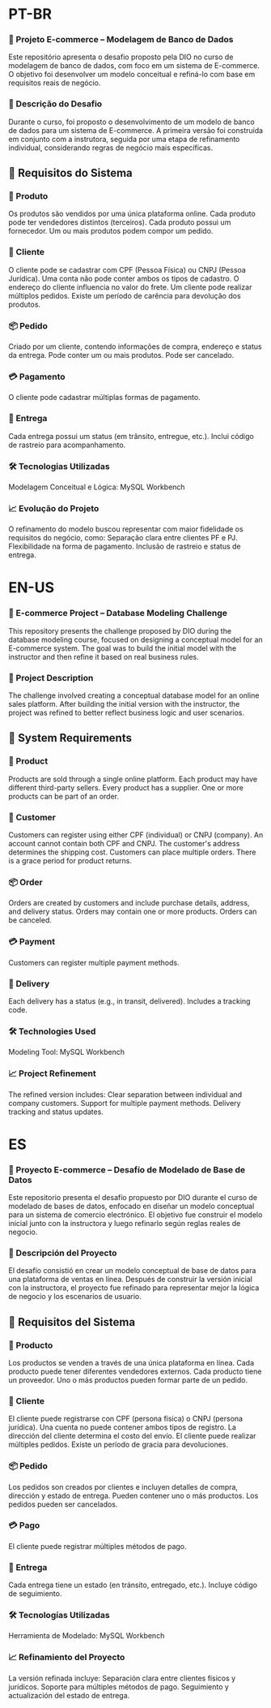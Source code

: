 # PT-BR
### 💼 Projeto E-commerce – Modelagem de Banco de Dados
Este repositório apresenta o desafio proposto pela DIO no curso de modelagem de banco de dados, com foco em um sistema de E-commerce. O objetivo foi desenvolver um modelo conceitual e refiná-lo com base em requisitos reais de negócio.

### 📌 Descrição do Desafio
Durante o curso, foi proposto o desenvolvimento de um modelo de banco de dados para um sistema de E-commerce. A primeira versão foi construída em conjunto com a instrutora, seguida por uma etapa de refinamento individual, considerando regras de negócio mais específicas.

## 🧠 Requisitos do Sistema

### 🛒 Produto
Os produtos são vendidos por uma única plataforma online.
Cada produto pode ter vendedores distintos (terceiros).
Cada produto possui um fornecedor.
Um ou mais produtos podem compor um pedido.

### 👤 Cliente
O cliente pode se cadastrar com CPF (Pessoa Física) ou CNPJ (Pessoa Jurídica).
Uma conta não pode conter ambos os tipos de cadastro.
O endereço do cliente influencia no valor do frete.
Um cliente pode realizar múltiplos pedidos.
Existe um período de carência para devolução dos produtos.

### 📦 Pedido
Criado por um cliente, contendo informações de compra, endereço e status da entrega.
Pode conter um ou mais produtos.
Pode ser cancelado.

### 💳 Pagamento
O cliente pode cadastrar múltiplas formas de pagamento.

### 🚚 Entrega
Cada entrega possui um status (em trânsito, entregue, etc.).
Inclui código de rastreio para acompanhamento.

### 🛠️ Tecnologias Utilizadas
Modelagem Conceitual e Lógica: MySQL Workbench

### 📈 Evolução do Projeto
O refinamento do modelo buscou representar com maior fidelidade os requisitos do negócio, como:
Separação clara entre clientes PF e PJ.
Flexibilidade na forma de pagamento.
Inclusão de rastreio e status de entrega.

# EN-US
### 💼 E-commerce Project – Database Modeling Challenge
This repository presents the challenge proposed by DIO during the database modeling course, focused on designing a conceptual model for an E-commerce system. The goal was to build the initial model with the instructor and then refine it based on real business rules.

### 📌 Project Description
The challenge involved creating a conceptual database model for an online sales platform. After building the initial version with the instructor, the project was refined to better reflect business logic and user scenarios.

## 🧠 System Requirements

### 🛒 Product
Products are sold through a single online platform.
Each product may have different third-party sellers.
Every product has a supplier.
One or more products can be part of an order.

### 👤 Customer
Customers can register using either CPF (individual) or CNPJ (company).
An account cannot contain both CPF and CNPJ.
The customer's address determines the shipping cost.
Customers can place multiple orders.
There is a grace period for product returns.

### 📦 Order
Orders are created by customers and include purchase details, address, and delivery status.
Orders may contain one or more products.
Orders can be canceled.

### 💳 Payment
Customers can register multiple payment methods.

### 🚚 Delivery
Each delivery has a status (e.g., in transit, delivered).
Includes a tracking code.
### 🛠️ Technologies Used
Modeling Tool: MySQL Workbench

### 📈 Project Refinement
The refined version includes:
Clear separation between individual and company customers.
Support for multiple payment methods.
Delivery tracking and status updates.

# ES 
### 💼 Proyecto E-commerce – Desafío de Modelado de Base de Datos
Este repositorio presenta el desafío propuesto por DIO durante el curso de modelado de bases de datos, enfocado en diseñar un modelo conceptual para un sistema de comercio electrónico. El objetivo fue construir el modelo inicial junto con la instructora y luego refinarlo según reglas reales de negocio.

### 📌 Descripción del Proyecto
El desafío consistió en crear un modelo conceptual de base de datos para una plataforma de ventas en línea. Después de construir la versión inicial con la instructora, el proyecto fue refinado para representar mejor la lógica de negocio y los escenarios de usuario.

## 🧠 Requisitos del Sistema

### 🛒 Producto
Los productos se venden a través de una única plataforma en línea.
Cada producto puede tener diferentes vendedores externos.
Cada producto tiene un proveedor.
Uno o más productos pueden formar parte de un pedido.

### 👤 Cliente
El cliente puede registrarse con CPF (persona física) o CNPJ (persona jurídica).
Una cuenta no puede contener ambos tipos de registro.
La dirección del cliente determina el costo del envío.
El cliente puede realizar múltiples pedidos.
Existe un período de gracia para devoluciones.

### 📦 Pedido
Los pedidos son creados por clientes e incluyen detalles de compra, dirección y estado de entrega.
Pueden contener uno o más productos.
Los pedidos pueden ser cancelados.

### 💳 Pago
El cliente puede registrar múltiples métodos de pago.

### 🚚 Entrega
Cada entrega tiene un estado (en tránsito, entregado, etc.).
Incluye código de seguimiento.

### 🛠️ Tecnologías Utilizadas
Herramienta de Modelado: MySQL Workbench

### 📈 Refinamiento del Proyecto
La versión refinada incluye:
Separación clara entre clientes físicos y jurídicos.
Soporte para múltiples métodos de pago.
Seguimiento y actualización del estado de entrega.
